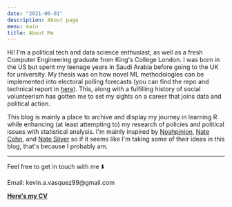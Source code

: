 ```yaml
---
date: "2021-06-01"
description: About page
menu: main
title: About Me
---
```


Hi! I'm a political tech and data science enthusiast, as well as a fresh Computer Engineering graduate from King's College London. I was born in the US but spent my teenage years in Saudi Arabia before going to the UK for university. My thesis was on how novel ML methodologies can be implemented into electoral polling forecasts (you can find the repo and technical report in [here](https://github.com/KVasq/st-metanet-pres-state-poll)). This, along with a fulfilling history of social volunteerism has gotten me to set my sights on a career that joins data and political action. 

This blog is mainly a place to archive and display my journey in learning R while enhancing (at least attempting to) my research of policies and political issues with statistical analysis. I'm mainly inspired by [Noahpinion](https://noahpinion.substack.com), [Nate Cohn](https://twitter.com/Nate_Cohn), and [Nate Silver](https://twitter.com/NateSilver538) so if it seems like I'm taking some of their ideas in this blog, that's because I probably am.

***

Feel free to get in touch with me ⬇️

Email: kevin.a.vasquez99\@gmail.com

[**Here's my CV**](https://drive.google.com/file/d/1jneEFxNcGP-V8rdTg7X9UVltGDGZnscR/view?usp=sharing)